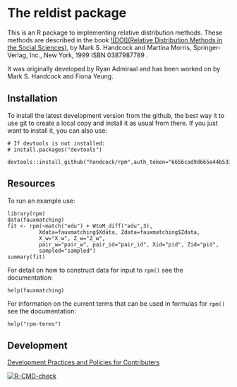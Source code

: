 # The reldist package

This is an R package to implementing relative distribution methods.
These methods are described in the book 
[![DOI](Relative Distribution Methods in the Social Sciences)](https://doi.org/10.1007/b97852), by Mark S. Handcock and Martina Morris, Springer-Verlag, Inc., New York, 1999 ISBN 0387987789 .

It was originally developed by Ryan Admiraal and has been worked on by Mark S. Handcock and Fiona Yeung.

## Installation
<!-- To install the latest version from [CRAN](https://CRAN.R-project.org/package=ipc) -->
<!-- run: -->
<!-- ``` -->
<!-- install.packages("ipc") -->
<!-- ``` -->
To install the latest development version from the github,
the best way it to use git to create a
local copy and install it as usual from there. If you just want to
install it, you can also use:
```
# If devtools is not installed:
# install.packages("devtools")

devtools::install_github("handcock/rpm",auth_token="6656cad9d665e44b53316c616bc25703ee5ae823")
```
<!-- devtools::install_github("handcock/rpm",auth_token="Your token") -->
<!-- You will need to create a personal token: see -->

<!-- https://docs.aws.amazon.com/codepipeline/latest/userguide/GitHub-create-personal-token-CLI.html -->

<!-- Stop at Step 6. The copied string is "Your token". -->

## Resources

<!-- * For a more detailed description of what can be done with the ``ipc`` package, **[see the introductory -->
<!-- * vignette](http://htmlpreview.github.io/?https://github.com/fellstat/ipc/blob/master/inst/doc/shinymp.html)**. -->

To run an example use:
```
library(rpm)
data(fauxmatching)
fit <- rpm(~match("edu") + WtoM_diff("edu",3),
          Xdata=fauxmatching$Xdata, Zdata=fauxmatching$Zdata,
          X_w="X_w", Z_w="Z_w",
          pair_w="pair_w", pair_id="pair_id", Xid="pid", Zid="pid",
          sampled="sampled")
summary(fit)
```

For detail on how to construct data for input to `rpm()` see the documentation:
```
help(fauxmatching)
```

For information on the current terms that can be used in formulas for `rpm()` see the documentation:
```
help("rpm-terms")
```

## Development

[Development Practices and Policies for Contributers](../../wiki/How-to-Contribute:-Git-Practices)

<!-- badges: start -->
 [![R-CMD-check](https://github.com/handcock/rpm/workflows/R-CMD-check/badge.svg)](https://github.com/handcock/rpm/actions)
<!-- badges: end -->
